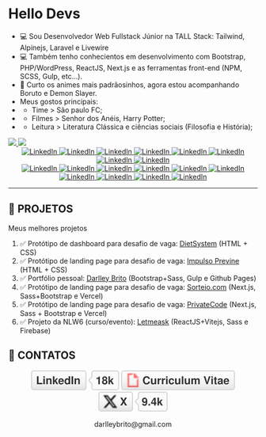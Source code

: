 # Hello Devs

- 💻 Sou Desenvolvedor Web Fullstack Júnior na TALL Stack: Tailwind, Alpinejs, Laravel e Livewire
- 💻 Também tenho conhecientos em desenvolvimento com Bootstrap, PHP/WordPress, ReactJS, Next.js e as ferramentas front-end (NPM, SCSS, Gulp, etc...).
- 🐙 Curto os animes mais padrãosinhos, agora estou acompanhando Boruto e Demon Slayer.  
- Meus gostos principais:
- - Time > São paulo FC;
- - Filmes > Senhor dos Anéis, Harry Potter;
- - Leitura > Literatura Clássica e ciências sociais (Filosofia e História);

<div>
  <a href="https://github.com/Darlley">
    <img height="160em" src="https://github-readme-stats.vercel.app/api?username=Darlley&show_icons=true&theme=react&include_all_commits=true&count_private=true">
    <img height="160em" src="https://github-readme-stats.vercel.app/api/top-langs/?username=Darlley&layout=compact&langs_count=16&theme=react">
  </a>
<div>

<div align="center">
  <div>
    <a href="https://www.linkedin.com/in/darlley-brito-165884161/">
      <img src="https://icongr.am/devicon/html5-original.svg?size=50" alt="LinkedIn">
    </a>
    <a href="https://www.linkedin.com/in/darlley-brito-165884161/">
      <img src="https://icongr.am/devicon/css3-original.svg?size=50" alt="LinkedIn">
    </a>
    <a href="https://www.linkedin.com/in/darlley-brito-165884161/">
      <img src="https://icongr.am/devicon/javascript-original.svg?size=50" alt="LinkedIn">
    </a>
    <a href="https://www.linkedin.com/in/darlley-brito-165884161/">
      <img src="https://icongr.am/devicon/typescript-original.svg?size=50" alt="LinkedIn">
    </a>
    <a href="https://www.linkedin.com/in/darlley-brito-165884161/">
      <img src="https://icongr.am/devicon/react-original-wordmark.svg?size=50" alt="LinkedIn">
    </a>
    <a href="https://www.linkedin.com/in/darlley-brito-165884161/">
      <img src="https://icongr.am/devicon/python-original.svg?size=50" alt="LinkedIn">
    </a>
    <a href="https://www.linkedin.com/in/darlley-brito-165884161/">
      <img src="https://icongr.am/devicon/java-original.svg?size=50" alt="LinkedIn">
    </a>
    <a href="https://www.linkedin.com/in/darlley-brito-165884161/">
      <img src="https://icongr.am/devicon/php-original.svg?size=50" alt="LinkedIn">
    </a>
  </div>

  <div>
    <a href="https://www.linkedin.com/in/darlley-brito-165884161/">
      <img src="https://icongr.am/devicon/npm-original-wordmark.svg?size=50" alt="LinkedIn">
    </a>
    <a href="https://www.linkedin.com/in/darlley-brito-165884161/">
      <img src="https://icongr.am/devicon/yarn-original.svg?size=50" alt="LinkedIn">
    </a>
    <a href="https://www.linkedin.com/in/darlley-brito-165884161/">
      <img src="https://icongr.am/devicon/gulp-plain.svg?size=50&color=ff0000" alt="LinkedIn">
    </a>
    <a href="https://www.linkedin.com/in/darlley-brito-165884161/">
      <img src="https://icongr.am/devicon/webpack-original.svg?size=50" alt="LinkedIn">
    </a>
    <a href="https://www.linkedin.com/in/darlley-brito-165884161/">
      <img src="https://icongr.am/devicon/wordpress-original.svg?size=50" alt="LinkedIn">
    </a>
    <a href="https://www.linkedin.com/in/darlley-brito-165884161/">
      <img src="https://icongr.am/devicon/sass-original.svg?size=50" alt="LinkedIn">
    </a>
    <a href="https://www.linkedin.com/in/darlley-brito-165884161/">
      <img src="https://icongr.am/devicon/git-original.svg?size=50" alt="LinkedIn">
    </a>
    <a href="https://www.linkedin.com/in/darlley-brito-165884161/">
      <img src="https://icongr.am/devicon/bitbucket-original-wordmark.svg?size=50" alt="LinkedIn">
    </a>
    <a href="https://www.linkedin.com/in/darlley-brito-165884161/">
      <img src="https://icongr.am/devicon/babel-original.svg?size=50" alt="LinkedIn">
    </a>
    <a href="https://www.linkedin.com/in/darlley-brito-165884161/">
      <img src="https://icongr.am/devicon/bootstrap-plain.svg?size=50&color=7952b3" alt="LinkedIn">
    </a>
  </div>
</div>

---

## 🎉 PROJETOS 

Meus melhores projetos

1. ✅ Protótipo de dashboard para desafio de vaga: [DietSystem](https://darlley.github.io/Frontend/DietSystem/) (HTML + CSS)
1. ✅ Protótipo de landing page para desafio de vaga: [Impulso Previne](https://darlley.github.io/Frontend/impulso-previne/) (HTML + CSS)
1. ✅ Portfólio pessoal: [Darlley Brito](https://darlley.github.io/) (Bootstrap+Sass, Gulp e Github Pages)
1. ✅ Protótipo de landing page para desafio de vaga: [Sorteio.com](https://sorteio-woad.vercel.app/) (Next.js, Sass+Bootstrap e Vercel)
1. ✅ Protótipo de landing page para desafio de vaga: [PrivateCode](https://privatecode.vercel.app/) (Next.js, Sass + Bootstrap e Vercel)
1. ✅ Projeto da NLW6 (curso/evento): [Letmeask](https://letmeask-c49ed.web.app/) (ReactJS+Vitejs, Sass e Firebase)


## 📲 CONTATOS

<div align="center" stye="margin: 1000px">
  <p>
    <a href="https://www.linkedin.com/in/darlley-brito-165884161/"><img src="https://raw.githubusercontent.com/terrytangyuan/terrytangyuan/f0f0c230de17855182ef3bdcdbb243b6c2e7c11d/imgs/linkedin.svg" alt="LinkedIn"></a>
    <a href="https://darlley.github.io/conhecimentos.html"><img src="https://raw.githubusercontent.com/terrytangyuan/terrytangyuan/f0f0c230de17855182ef3bdcdbb243b6c2e7c11d/imgs/cv.svg" alt="Curriculum Vitae"></a>
    <a href="https://twitter.com/darlley_brito"><img src="https://raw.githubusercontent.com/terrytangyuan/terrytangyuan/f0f0c230de17855182ef3bdcdbb243b6c2e7c11d/imgs/twitter.svg" alt="Twitter"></a>
  </p>
  <p>
    darlleybrito@gmail.com
  </p>
</div>

